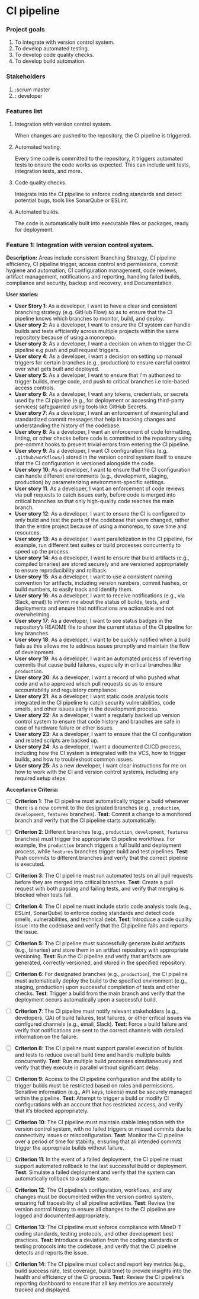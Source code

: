 # CI pipeline

### Project goals
1. To integrate with version control system.
2. To develop automated testing.
3. To develop code quality checks.
4. To develop build automation.

### Stakeholders
1. :scrum master
2. : developer

### Features list 
1. Integration with version control system.

   When changes are pushed to the repository, the CI pipeline is triggered.
2. Automated testing.

   Every time code is committed to the repository, it triggers automated tests to ensure the code works as expected. This can include unit tests, integration tests, and more.
3. Code quality checks.

   Integrate into the CI pipeline to enforce coding standards and detect potential bugs, tools like SonarQube or ESLint.
4. Automated builds.

   The code is automatically built into executable files or packages, ready for deployment.


### Feature 1: Integration with version control system.

**Description:**
Areas include consistent Branching Strategy, CI pipeline efficiency, CI pipeline trigger, access control and permissions, commit hygiene and automation, CI configuration management, code reviews, artifact management, notifications and reporting, handling failed builds, compliance and security, backup and recovery, and Documentation. 

**User stories:**
- **User Story 1**: As a developer, I want to have a clear and consistent branching strategy (e.g. GitHub Flow) so as to ensure that the CI pipeline knows which branches to monitor, build, and deploy.
- **User story 2**: As a developer, I want to ensure the CI system can handle builds and tests efficiently across multiple projects within the same repository because of using a monorepo.
- **User story 3**: As a developer, I want a decision on when to trigger the CI pipeline e.g push and pull request triggers.
- **User story 4**: As a developer, I want a decision on setting up manual triggers for certain branches (e.g., production) to ensure careful control over what gets built and deployed.
- **User story 5**: As a developer, I want to ensure that I'm authorized to trigger builds, merge code, and push to critical branches i.e role-based access controls.
- **User story 6**: As a developer, I want any tokens, credentials, or secrets used by the CI pipeline (e.g., for deployment or accessing third-party services) safeguarded using tools like GitHub Secrets.
- **User story 7**: As a developer, I want an enforcement of meaningful and standardized commit messages that help in tracking changes and understanding the history of the codebase.
- **User story 8**: As a developer, I want an enforcement of code formatting, linting, or other checks before code is committed to the repository using pre-commit hooks to prevent trivial errors from entering the CI pipeline.
- **User story 9**: As a developer, I want CI configuration files (e.g.  `.github/workflows/`) stored in the version control system itself to ensure that the CI configuration is versioned alongside the code.
- **User story 10**: As a developer, I want to ensure that the CI configuration can handle different environments (e.g., development, staging, production) by parameterizing environment-specific settings.
- **User story 11**: As a developer, I want an enforcement of code reviews via pull requests to catch issues early, before code is merged into critical branches so that only high-quality code reaches the main branch.
- **User story 12**: As a developer, I want to ensure the CI is configured to only build and test the parts of the codebase that were changed, rather than the entire project because of using a monorepo, to save time and resources.
- **User story 13**: As a developer, I want parallelization in the CI pipeline, for example, run different test suites or build processes concurrently to speed up the process.
- **User story 14**: As a developer, I want to ensure that build artifacts (e.g., compiled binaries) are stored securely and are versioned appropriately to ensure reproducibility and rollback.
- **User story 15**: As a developer, I want to use a consistent naming convention for artifacts, including version numbers, commit hashes, or build numbers, to easily track and identify them.
- **User story 16**: As a developer, I want to receive notifications (e.g., via Slack, email) to inform me about the status of builds, tests, and deployments and ensure that notifications are actionable and not overwhelming.
- **User story 17**: As a developer, I want to see status badges in the repository’s README file to show the current status of the CI pipeline for key branches.
- **User story 18**: As a developer, I want to be quickly notified when a build fails as this allows me to address issues promptly and maintain the flow of development.
- **User story 19**: As a developer, I want an automated process of reverting commits that cause build failures, especially in critical branches like `production`.
- **User story 20**: As a developer, I want a record of who pushed what code and who approved which pull requests so as to ensure accountability and regulatory compliance.
- **User story 21**: As a developer, I want static code analysis tools integrated in the CI pipeline to catch security vulnerabilities, code smells, and other issues early in the development process.
- **User story 22**: As a developer, I want a regularly backed up version control system to ensure that code history and branches are safe in case of hardware failure or other issues.
- **User story 23**: As a developer, I want to ensure that the CI configuration and related scripts are backed up.
- **User story 24**: As a developer, I want a documented CI/CD process, including how the CI system is integrated with the VCS, how to trigger builds, and how to troubleshoot common issues.
- **User story 25**: As a new developer, I want clear instructions for me on how to work with the CI and version control systems, including any required setup steps.

**Acceptance Criteria:**
- [ ] **Criterion 1**: The CI pipeline must automatically trigger a build whenever there is a new commit to the designated branches (e.g., `production`, `development`, `features` branches).
      **Test**: Commit a change to a monitored branch and verify that the CI pipeline starts automatically.
- [ ] **Criterion 2**: Different branches (e.g., `production`, `development`, `features` branches) must trigger the appropriate CI pipeline workflows. For example, the `production` branch triggers a full build and deployment process, while `features` branches trigger build and test pipelines.
      **Test**: Push commits to different branches and verify that the correct pipeline is executed.
- [ ] **Criterion 3**: The CI pipeline must run automated tests on all pull requests before they are merged into critical branches.
      **Test**: Create a pull request with both passing and failing tests, and verify that merging is blocked when tests fail.
- [ ] **Criterion 4**: The CI pipeline must include static code analysis tools (e.g., ESLint, SonarQube) to enforce coding standards and detect code smells, vulnerabilities, and technical debt.
      **Test**: Introduce a code quality issue into the codebase and verify that the CI pipeline fails and reports the issue.
- [ ] **Criterion 5**: The CI pipeline must successfully generate build artifacts (e.g., binaries) and store them in an artifact repository with appropriate versioning.
      **Test**: Run the CI pipeline and verify that artifacts are generated, correctly versioned, and stored in the specified repository.
- [ ] **Criterion 6**: For designated branches (e.g., `production`), the CI pipeline must automatically deploy the build to the specified environment (e.g., staging, production) upon successful completion of tests and other checks.
      **Test**: Trigger a build from the main branch and verify that the deployment occurs automatically upon a successful build.
- [ ] **Criterion 7**: The CI pipeline must notify relevant stakeholders (e.g., developers, QA) of build failures, test failures, or other critical issues via configured channels (e.g., email, Slack).
      **Test**: Force a build failure and verify that notifications are sent to the correct channels with detailed information on the failure.
- [ ] **Criterion 8**: The CI pipeline must support parallel execution of builds and tests to reduce overall build time and handle multiple builds concurrently.
      **Test**: Run multiple build processes simultaneously and verify that they execute in parallel without significant delay.
- [ ] **Criterion 9**: Access to the CI pipeline configuration and the ability to trigger builds must be restricted based on roles and permissions. Sensitive information (e.g., API keys, tokens) must be securely managed within the pipeline.
      **Test**: Attempt to trigger a build or modify CI configurations with an account that has restricted access, and verify that it’s blocked appropriately.
- [ ] **Criterion 10**: The CI pipeline must maintain stable integration with the version control system, with no failed triggers or missed commits due to connectivity issues or misconfiguration.
      **Test**: Monitor the CI pipeline over a period of time for stability, ensuring that all intended commits trigger the appropriate builds without failure.
- [ ] **Criterion 11**: In the event of a failed deployment, the CI pipeline must support automated rollback to the last successful build or deployment.
      **Test**: Simulate a failed deployment and verify that the system can automatically rollback to a stable state.
- [ ] **Criterion 12**: The CI pipeline’s configuration, workflows, and any changes must be documented within the version control system, ensuring full traceability of all pipeline activities.
      **Test**: Review the version control history to ensure all changes to the CI pipeline are logged and documented appropriately.
- [ ] **Criterion 13**: The CI pipeline must enforce compliance with MineD-T coding standards, testing protocols, and other development best practices.
      **Test**: Introduce a deviation from the coding standards or testing protocols into the codebase, and verify that the CI pipeline detects and reports the issue.
- [ ] **Criterion 14**: The CI pipeline must collect and report key metrics (e.g., build success rate, test coverage, build time) to provide insights into the health and efficiency of the CI process.
      **Test**: Review the CI pipeline’s reporting dashboard to ensure that all key metrics are accurately tracked and displayed.




